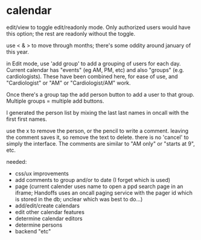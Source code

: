 # calendar

edit/view to toggle edit/readonly mode.  Only authorized users would have this option; the rest are readonly without the toggle.

use < & > to move through months; there's some oddity around january of this year.

in Edit mode, use 'add group' to add a grouping of users for each day.  Current calendar has "events" (eg AM, PM, etc)
and also "groups" (e.g. cardiologists).  These have been combined here, for ease of use, and "Cardiologist" or "AM" or
"Cardiologist/AM" work.

Once there's a group tap the add person button to add a user to that group.  Multiple groups = multiple add buttons.

I generated the person list by mixing the last last names in oncall with the first first names.  

use the x to remove the person, or the pencil to write a comment.  leaving the comment saves it, so remove the text to delete.
there is no 'cancel' to simply the interface.  The comments are similar to "AM only" or "starts at 9", etc.

needed:
- css/ux improvements
- add comments to group and/or to date (I forget which is used)
- page (current calender uses name to open a ppd search page in an iframe; Handoffs uses an oncall paging service with the
pager id which is stored in the db; unclear which was best to do...)
- add/edit/create calendars
- edit other calendar features
- determine calendar editors
- determine persons
- backend
"etc"
